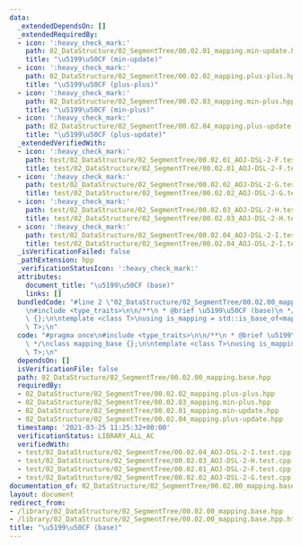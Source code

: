 ```yaml
---
data:
  _extendedDependsOn: []
  _extendedRequiredBy:
  - icon: ':heavy_check_mark:'
    path: 02_DataStructure/02_SegmentTree/00.02.01_mapping.min-update.hpp
    title: "\u5199\u50CF (min-update)"
  - icon: ':heavy_check_mark:'
    path: 02_DataStructure/02_SegmentTree/00.02.02_mapping.plus-plus.hpp
    title: "\u5199\u50CF (plus-plus)"
  - icon: ':heavy_check_mark:'
    path: 02_DataStructure/02_SegmentTree/00.02.03_mapping.min-plus.hpp
    title: "\u5199\u50CF (min-plus)"
  - icon: ':heavy_check_mark:'
    path: 02_DataStructure/02_SegmentTree/00.02.04_mapping.plus-update.hpp
    title: "\u5199\u50CF (plus-update)"
  _extendedVerifiedWith:
  - icon: ':heavy_check_mark:'
    path: test/02_DataStructure/02_SegmentTree/00.02.01_AOJ-DSL-2-F.test.cpp
    title: test/02_DataStructure/02_SegmentTree/00.02.01_AOJ-DSL-2-F.test.cpp
  - icon: ':heavy_check_mark:'
    path: test/02_DataStructure/02_SegmentTree/00.02.02_AOJ-DSL-2-G.test.cpp
    title: test/02_DataStructure/02_SegmentTree/00.02.02_AOJ-DSL-2-G.test.cpp
  - icon: ':heavy_check_mark:'
    path: test/02_DataStructure/02_SegmentTree/00.02.03_AOJ-DSL-2-H.test.cpp
    title: test/02_DataStructure/02_SegmentTree/00.02.03_AOJ-DSL-2-H.test.cpp
  - icon: ':heavy_check_mark:'
    path: test/02_DataStructure/02_SegmentTree/00.02.04_AOJ-DSL-2-I.test.cpp
    title: test/02_DataStructure/02_SegmentTree/00.02.04_AOJ-DSL-2-I.test.cpp
  _isVerificationFailed: false
  _pathExtension: hpp
  _verificationStatusIcon: ':heavy_check_mark:'
  attributes:
    document_title: "\u5199\u50CF (base)"
    links: []
  bundledCode: "#line 2 \"02_DataStructure/02_SegmentTree/00.02.00_mapping.base.hpp\"\
    \n#include <type_traits>\n\n/**\n * @brief \u5199\u50CF (base)\n */\nclass mapping_base\
    \ {};\n\ntemplate <class T>\nusing is_mapping = std::is_base_of<mapping_base,\
    \ T>;\n"
  code: "#pragma once\n#include <type_traits>\n\n/**\n * @brief \u5199\u50CF (base)\n\
    \ */\nclass mapping_base {};\n\ntemplate <class T>\nusing is_mapping = std::is_base_of<mapping_base,\
    \ T>;\n"
  dependsOn: []
  isVerificationFile: false
  path: 02_DataStructure/02_SegmentTree/00.02.00_mapping.base.hpp
  requiredBy:
  - 02_DataStructure/02_SegmentTree/00.02.02_mapping.plus-plus.hpp
  - 02_DataStructure/02_SegmentTree/00.02.03_mapping.min-plus.hpp
  - 02_DataStructure/02_SegmentTree/00.02.01_mapping.min-update.hpp
  - 02_DataStructure/02_SegmentTree/00.02.04_mapping.plus-update.hpp
  timestamp: '2021-03-25 11:25:32+00:00'
  verificationStatus: LIBRARY_ALL_AC
  verifiedWith:
  - test/02_DataStructure/02_SegmentTree/00.02.04_AOJ-DSL-2-I.test.cpp
  - test/02_DataStructure/02_SegmentTree/00.02.03_AOJ-DSL-2-H.test.cpp
  - test/02_DataStructure/02_SegmentTree/00.02.01_AOJ-DSL-2-F.test.cpp
  - test/02_DataStructure/02_SegmentTree/00.02.02_AOJ-DSL-2-G.test.cpp
documentation_of: 02_DataStructure/02_SegmentTree/00.02.00_mapping.base.hpp
layout: document
redirect_from:
- /library/02_DataStructure/02_SegmentTree/00.02.00_mapping.base.hpp
- /library/02_DataStructure/02_SegmentTree/00.02.00_mapping.base.hpp.html
title: "\u5199\u50CF (base)"
---
```

